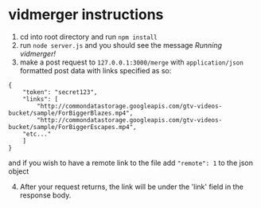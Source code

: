 # vidmerger instructions
1) cd into root directory and run `npm install`
2) run `node server.js` and you should see the message *Running vidmerger!*
3) make a post request to `127.0.0.1:3000/merge` with `application/json` formatted post data with links specified as so:
```
{
	"token": "secret123",
	"links": [
		"http://commondatastorage.googleapis.com/gtv-videos-bucket/sample/ForBiggerBlazes.mp4",
		"http://commondatastorage.googleapis.com/gtv-videos-bucket/sample/ForBiggerEscapes.mp4",
    "etc..."
	]
}
```
and if you wish to have a remote link to the file add `"remote": 1` to the json object

4) After your request returns, the link will be under the 'link' field in the response body.
